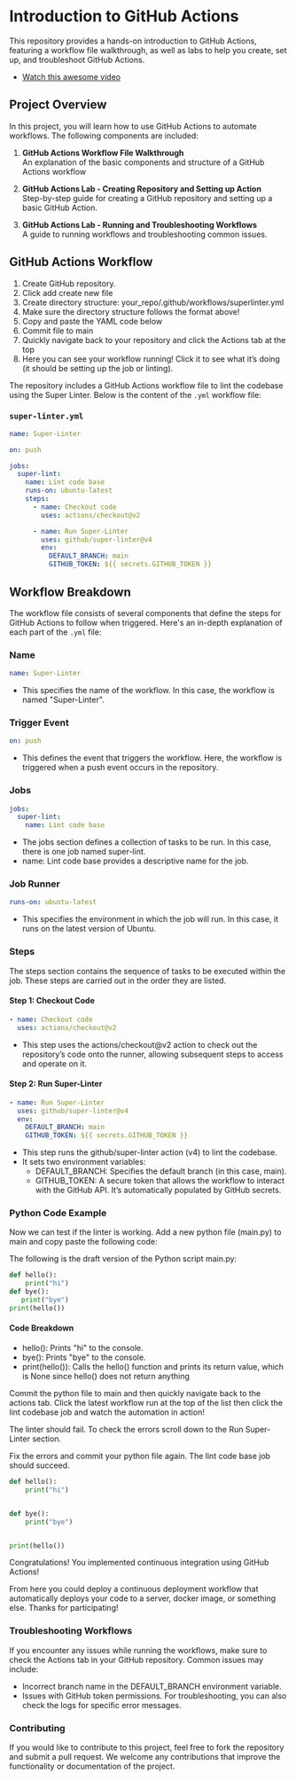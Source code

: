 # Introduction to GitHub Actions

This repository provides a hands-on introduction to GitHub Actions, featuring a workflow file walkthrough, as well as labs to help you create, set up, and troubleshoot GitHub Actions.
- [Watch this awesome video](https://youtu.be/mFFXuXjVgkU?si=W2NR_oh4FCbZXlhv)

## Project Overview

In this project, you will learn how to use GitHub Actions to automate workflows. The following components are included:

1. **GitHub Actions Workflow File Walkthrough**  
   An explanation of the basic components and structure of a GitHub Actions workflow

2. **GitHub Actions Lab - Creating Repository and Setting up Action**  
   Step-by-step guide for creating a GitHub repository and setting up a basic GitHub Action.

3. **GitHub Actions Lab - Running and Troubleshooting Workflows**  
   A guide to running workflows and troubleshooting common issues.

## GitHub Actions Workflow
1. Create GitHub repository.
2. Click add create new file
3. Create directory structure: your_repo/.github/workflows/superlinter.yml
4. Make sure the directory structure follows the format above!
5. Copy and paste the YAML code below
6. Commit file to main
7. Quickly navigate back to your repository and click the Actions tab at the top
8. Here you can see your workflow running! Click it to see what it’s doing (it should be setting up the job or linting).

The repository includes a GitHub Actions workflow file to lint the codebase using the Super Linter. Below is the content of the `.yml` workflow file:

### `super-linter.yml`

```yaml
name: Super-Linter

on: push

jobs:
  super-lint:
    name: Lint code base
    runs-on: ubuntu-latest
    steps:
      - name: Checkout code
        uses: actions/checkout@v2

      - name: Run Super-Linter
        uses: github/super-linter@v4
        env:
          DEFAULT_BRANCH: main
          GITHUB_TOKEN: ${{ secrets.GITHUB_TOKEN }}
```

## Workflow Breakdown

The workflow file consists of several components that define the steps for GitHub Actions to follow when triggered. Here's an in-depth explanation of each part of the `.yml` file:

### Name
```yaml
name: Super-Linter
```
- This specifies the name of the workflow. In this case, the workflow is named "Super-Linter".

### Trigger Event
```yaml
on: push
```
- This defines the event that triggers the workflow. Here, the workflow is triggered when a push event occurs in the repository.

### Jobs
```yaml
jobs:
  super-lint:
    name: Lint code base
```
- The jobs section defines a collection of tasks to be run. In this case, there is one job named super-lint.
- name: Lint code base provides a descriptive name for the job.

### Job Runner
```yaml
runs-on: ubuntu-latest
```
- This specifies the environment in which the job will run. In this case, it runs on the latest version of Ubuntu.

### Steps
The steps section contains the sequence of tasks to be executed within the job. These steps are carried out in the order they are listed.

#### Step 1: Checkout Code
```yaml
- name: Checkout code
  uses: actions/checkout@v2
```
- This step uses the actions/checkout@v2 action to check out the repository’s code onto the runner, allowing subsequent steps to access and operate on it.

#### Step 2: Run Super-Linter
```yaml
- name: Run Super-Linter
  uses: github/super-linter@v4
  env:
    DEFAULT_BRANCH: main
    GITHUB_TOKEN: ${{ secrets.GITHUB_TOKEN }}
```
- This step runs the github/super-linter action (v4) to lint the codebase.
- It sets two environment variables:
   - DEFAULT_BRANCH: Specifies the default branch (in this case, main).
   - GITHUB_TOKEN: A secure token that allows the workflow to interact with the GitHub       API. It’s automatically populated by GitHub secrets.
 
### Python Code Example
Now we can test if the linter is working. Add a new python file (main.py) to main and copy paste the following code:

The following is the draft version of the Python script main.py:

```python
def hello():
    print("hi")
def bye():
   print("bye")
print(hello())
```

#### Code Breakdown
- hello(): Prints "hi" to the console.
- bye(): Prints "bye" to the console.
- print(hello()): Calls the hello() function and prints its return value, which is None since hello() does not return anything

Commit the python file to main and then quickly navigate back to the actions tab. Click the latest workflow run at the top of the list then click the lint codebase job and watch the automation in action!

The linter should fail. To check the errors scroll down to the Run Super-Linter section. 

Fix the errors and commit your python file again. The lint code base job should succeed.

```python
def hello():
    print("hi")


def bye():
    print("bye")


print(hello())
```
Congratulations! You implemented continuous integration using GitHub Actions!

From here you could deploy a continuous deployment workflow that automatically deploys your code to a server, docker image, or something else. Thanks for participating!

### Troubleshooting Workflows
If you encounter any issues while running the workflows, make sure to check the Actions tab in your GitHub repository. Common issues may include:
   - Incorrect branch name in the DEFAULT_BRANCH environment variable.
   - Issues with GitHub token permissions.
For troubleshooting, you can also check the logs for specific error messages.

### Contributing
If you would like to contribute to this project, feel free to fork the repository and submit a pull request. We welcome any contributions that improve the functionality or documentation of the project.
